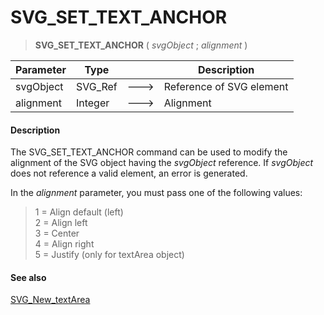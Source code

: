 # SVG_SET_TEXT_ANCHOR

>**SVG_SET_TEXT_ANCHOR** ( *svgObject* ; *alignment* )

| Parameter | Type |  | Description |
| --- | --- | --- | --- |
| svgObject | SVG_Ref | &#x1F852; | Reference of SVG element |
| alignment | Integer | &#x1F852; | Alignment |



#### Description 

The SVG\_SET\_TEXT\_ANCHOR command can be used to modify the alignment of the SVG object having the *svgObject* reference. If *svgObject* does not reference a valid element, an error is generated.

In the *alignment* parameter, you must pass one of the following values:

> 1 = Align default (left)  
> 2 = Align left  
> 3 = Center  
> 4 = Align right  
> 5 = Justify (only for textArea object)

#### See also 

[SVG\_New\_textArea](SVG%5FNew%5FtextArea.md)  
